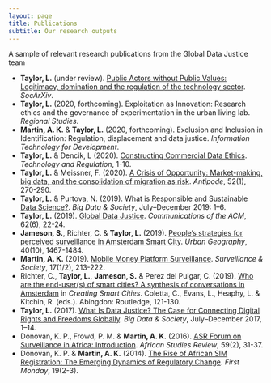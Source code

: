 ```yaml
---
layout: page
title: Publications
subtitle: Our research outputs
---
```


A sample of relevant research publications from the Global Data Justice team

- **Taylor, L.** (under review). [Public Actors without Public Values: Legitimacy, domination and the regulation of the technology sector](https://osf.io/preprints/socarxiv/gtw2x/). _SocArXiv_.
- **Taylor, L.** (2020, forthcoming). Exploitation as Innovation: Research ethics and the governance of experimentation in the urban living lab. _Regional Studies_.
- **Martin, A. K.** & **Taylor, L.** (2020, forthcoming). Exclusion and Inclusion in Identification: Regulation, displacement and data justice. _Information Technology for Development_.
- **Taylor, L.** & Dencik, L (2020). [Constructing Commercial Data Ethics](https://doi.org/10.26116/techreg.2020.001). _Technology and Regulation_, 1-10. 
- **Taylor, L.** & Meissner, F. (2020). [A Crisis of Opportunity: Market-making, big data, and the consolidation of migration as risk](https://doi.org/10.1111/anti.12583). _Antipode_, 52(1), 270-290.
- **Taylor, L.** & Purtova, N. (2019). [What is Responsible and Sustainable Data Science?](https://doi.org/10.1177%2F2053951719858114). _Big Data & Society_, July–December 2019: 1–6.
- **Taylor, L.** (2019). [Global Data Justice](https://doi.org/10.1145/3325279). _Communications of the ACM_, 62(6), 22-24.
- **Jameson, S.**, Richter, C. & **Taylor, L.** (2019). [People’s strategies for perceived surveillance in Amsterdam Smart City](https://doi.org/10.1080/02723638.2019.1614369). _Urban Geography_, 40(10), 1467-1484.
- **Martin, A. K.** (2019). [Mobile Money Platform Surveillance](https://doi.org/10.24908/ss.v17i1/2.12924). _Surveillance & Society_, 17(1/2), 213-222.
- Richter, C., **Taylor, L.**, **Jameson, S.** & Perez del Pulgar, C. (2019). [Who are the end-user(s) of smart cities? A synthesis of conversations in Amsterdam](https://www.routledge.com/Creating-Smart-Cities-1st-Edition/Coletta-Evans-Heaphy-Kitchin/p/book/9780815396253) in _Creating Smart Cities_. Coletta, C., Evans, L., Heaphy, L. & Kitchin, R. (eds.). Abingdon: Routledge, 121-130.
- **Taylor, L.** (2017). [What Is Data Justice? The Case for Connecting Digital Rights and Freedoms Globally](https://doi.org/10.1177/2053951717736335). _Big Data & Society_, July–December 2017, 1–14.
- Donovan, K. P., Frowd, P. M. & **Martin, A. K.** (2016). [ASR Forum on Surveillance in Africa: Introduction](https://doi.org/10.1017/asr.2016.35). _African Studies Review_, 59(2), 31-37.
- Donovan, K. P. & **Martin, A. K.** (2014). [The Rise of African SIM Registration: The Emerging Dynamics of Regulatory Change](http://dx.doi.org/10.5210/fm.v19i2.4351). _First Monday_, 19(2-3).
